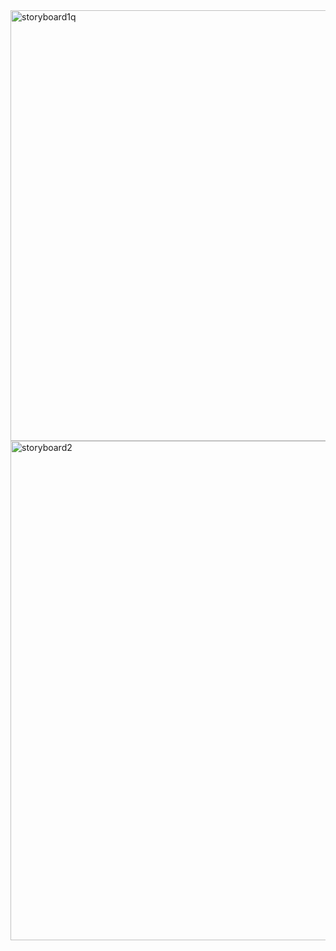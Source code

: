 <img width="689" alt="storyboard1q" src="https://github.com/user-attachments/assets/d95ba94c-3385-4555-ba42-df84799db255">
<img width="799" alt="storyboard2" src="https://github.com/user-attachments/assets/d2d3db01-1a21-4e7c-89e5-21d79eb6dec5">
